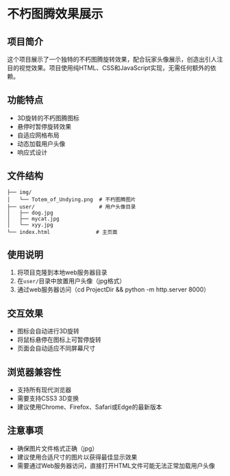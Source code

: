 # 不朽图腾效果展示

## 项目简介
这个项目展示了一个独特的不朽图腾旋转效果，配合玩家头像展示，创造出引人注目的视觉效果。项目使用纯HTML、CSS和JavaScript实现，无需任何额外的依赖。

## 功能特点
- 3D旋转的不朽图腾图标
- 悬停时暂停旋转效果
- 自适应网格布局
- 动态加载用户头像
- 响应式设计


## 文件结构
```
├── img/
│   └── Totem_of_Undying.png  # 不朽图腾图片
├── user/                     # 用户头像目录
│   ├── dog.jpg
│   ├── mycat.jpg
│   └── xyy.jpg
└── index.html               # 主页面
```

## 使用说明

1. 将项目克隆到本地web服务器目录
2. 在`user/`目录中放置用户头像（jpg格式）
3. 通过web服务器访问（cd ProjectDir && python -m http.server 8000）

## 交互效果
- 图标会自动进行3D旋转
- 将鼠标悬停在图标上可暂停旋转
- 页面会自动适应不同屏幕尺寸

## 浏览器兼容性
- 支持所有现代浏览器
- 需要支持CSS3 3D变换
- 建议使用Chrome、Firefox、Safari或Edge的最新版本

## 注意事项
- 确保图片文件格式正确（jpg）
- 建议使用合适尺寸的图片以获得最佳显示效果
- 需要通过Web服务器访问，直接打开HTML文件可能无法正常加载用户头像